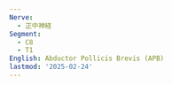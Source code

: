 ```yaml
---
Nerve:
  - 正中神経
Segment:
  - C8
  - T1
English: Abductor Pollicis Brevis (APB)
lastmod: '2025-02-24'
---
```


